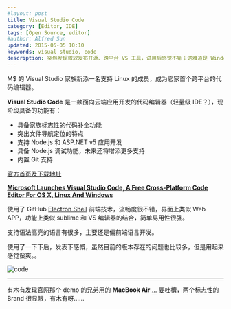 ```yaml
---
#layout: post
title: Visual Studio Code
category: [Editor, IDE]
tags: [Open Source, editor]
#author: Alfred Sun
updated: 2015-05-05 10:10
keywords: visual studio, code
description: 突然发现微软发布开源、跨平台 VS 工具，试用后感觉不错；这难道是 Windows 迈向开源的信号么
---
```


M$ 的 Visual Studio 家族新添一名支持 Linux 的成员，成为它家首个跨平台的代码编辑器。

**Visual Studio Code** 是一款面向云端应用开发的代码编辑器（轻量级 IDE？），现阶段具备的功能有：

- 具备家族标志性的代码补全功能
- 突出文件导航定位的特点
- 支持 Node.js 和 ASP.NET v5 应用开发
- 具备 Node.js 调试功能，未来还将增添更多支持
- 内置 Git 支持


[官方首页及下载地址](https://code.visualstudio.com/)

[**Microsoft Launches Visual Studio Code, A Free Cross-Platform Code Editor For OS X, Linux And Windows**](http://techcrunch.com/2015/04/29/microsoft-shocks-the-world-with-visual-studio-code-a-free-code-editor-for-os-x-linux-and-windows/#.geynzw:moa5) 


<!--more-->


使用了 GitHub [Electron Shell](http://electron.atom.io/) 前端技术，流畅度很不错，界面上类似 Web APP，功能上类似 sublime 和 VS 编辑器的结合，简单易用性很强。

支持语法高亮的语言有很多，主要还是偏前端语言开发。

使用了一下下后，发表下感慨，虽然目前的版本存在的问题也比较多，但是用起来感觉蛮爽。。

![code](https://code.visualstudio.com/Content/images/hero-osx.png)

- - - - - - - 

有木有发现官网那个 demo 的兄弟用的 **MacBook Air** [...](https://az754404.vo.msecnd.net/public/vscode_preview.mp4 "出门左转，微软项目") 要吐槽，两个标志性的 Brand 很显眼，有木有呀……



